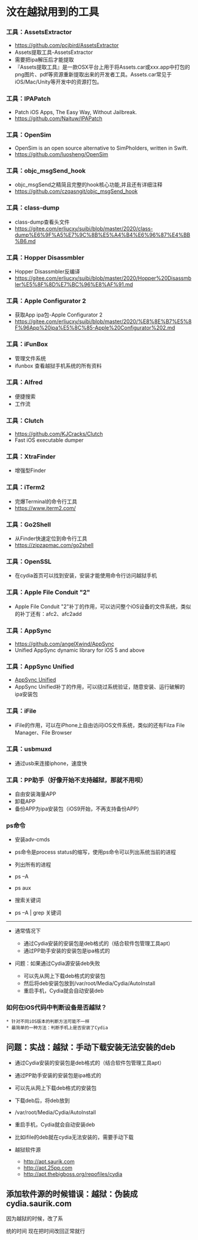 # 汶在越狱用到的工具

### 工具：AssetsExtractor
* https://github.com/pcjbird/AssetsExtractor
* Assets提取工具-AssetsExtractor
* 需要把ipa解压后才能提取
* 『Assets提取工具』是一款OSX平台上用于将Assets.car或xxx.app中打包的png图片、pdf等资源重新提取出来的开发者工具。Assets.car常见于iOS/Mac/Unity等开发中的资源打包。

### 工具：IPAPatch
* Patch iOS Apps, The Easy Way, Without Jailbreak.
* https://github.com/Naituw/IPAPatch

### 工具：OpenSim
* OpenSim is an open source alternative to SimPholders, written in Swift.
* https://github.com/luosheng/OpenSim

### 工具：objc_msgSend_hook
* objc_msgSend之精简且完整的hook核心功能,并且还有详细注释
* https://github.com/czqasngit/objc_msgSend_hook

### 工具：class-dump
* class-dump查看头文件
* https://gitee.com/erliucxy/suibi/blob/master/2020/class-dump%E6%9F%A5%E7%9C%8B%E5%A4%B4%E6%96%87%E4%BB%B6.md

### 工具：Hopper Disassmbler
* Hopper Disassmbler反编译
* https://gitee.com/erliucxy/suibi/blob/master/2020/Hopper%20Disassmbler%E5%8F%8D%E7%BC%96%E8%AF%91.md

### 工具：Apple Configurator 2
* 获取App ipa包-Apple Configurator 2
* https://gitee.com/erliucxy/suibi/blob/master/2020/%E8%8E%B7%E5%8F%96App%20ipa%E5%8C%85-Apple%20Configurator%202.md

### 工具：iFunBox
* 管理文件系统
* ifunbox 查看越狱手机系统的所有资料

### 工具：Alfred
* 便捷搜索
* 工作流

### 工具：Clutch
* https://github.com/KJCracks/Clutch
* Fast iOS executable dumper

### 工具：XtraFinder
* 增强型Finder

### 工具：iTerm2
* 完爆Terminal的命令行工具
* https://www.iterm2.com/

### 工具：Go2Shell
* 从Finder快速定位到命令行工具
* https://zipzapmac.com/go2shell

### 工具：OpenSSL
* 在cydia首页可以找到安装，安装才能使用命令行访问越狱手机

### 工具：Apple File Conduit "2"
* Apple File Conduit "2"补丁的作用，可以访问整个iOS设备的文件系统，类似的补丁还有：afc2、afc2add

### 工具：AppSync
* https://github.com/angelXwind/AppSync
* Unified AppSync dynamic library for iOS 5 and above

### 工具：AppSync Unified
* [AppSync Unified](https://github.com/angelXwind/AppSync)
* AppSync Unified补丁的作用，可以绕过系统验证，随意安装、运行破解的ipa安装包

### 工具：iFile
* iFile的作用，可以在iPhone上自由访问iOS文件系统，类似的还有Filza File Manager、File Browser

### 工具：usbmuxd
* 通过usb来连接iphone，速度快

### 工具：PP助手（好像开始不支持越狱，那就不用呗）
* 自由安装海量APP
* 卸载APP
* 备份APP为ipa安装包（iOS9开始，不再支持备份APP）

### ps命令
* 安装adv-cmds
* ps命令是process status的缩写，使用ps命令可以列出系统当前的进程
* 列出所有的进程
* ps –A
* ps aux

* 搜索关键词
* ps –A | grep 关键词


-------------------
* 通常情况下
    * 通过Cydia安装的安装包是deb格式的（结合软件包管理工具apt）
    * 通过PP助手安装的安装包是ipa格式的

* 问题：如果通过Cydia源安装deb失败
    * 可以先从网上下载deb格式的安装包
    * 然后将deb安装包放到/var/root/Media/Cydia/AutoInstall
    * 重启手机，Cydia就会自动安装deb

### 如何在iOS代码中判断设备是否越狱？
    * 针对不同iOS版本的判断方法可能不一样
    * 最简单的一种方法：判断手机上是否安装了Cydia


## 问题：实战：越狱：手动下载安装无法安装的deb
* 通过Cydia安装的安装包是deb格式的（结合软件包管理工具apt）
* 通过PP助手安装的安装包是ipa格式的

* 可以先从网上下载deb格式的安装包
* 下载deb后，将deb放到
* /var/root/Media/Cydia/AutoInstall
* 重启手机，Cydia就会自动安装deb
* 比如ifile的deb就在cydia无法安装的，需要手动下载


* 越狱软件源
    * http://apt.saurik.com
    * http://apt.25pp.com
    * http://apt.thebigboss.org/repofiles/cydia


## 添加软件源的时候错误：越狱：伪装成cydia.saurik.com
因为越狱的时候，改了系

统的时间
现在把时间改回正常就行